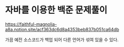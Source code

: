 # 자바를 이용한 백준 문제풀이



https://faithful-magnolia-a8a.notion.site/acf363dc6d8a4353beb837b051ca64db



가끔 예전 소스코드가 백업 되어 다른 언어가 섞여 있을 수 있다.
